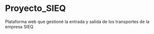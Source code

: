# Proyecto_SIEQ
Plataforma web que gestioné la entrada y salida de los transportes de la empresa SIEQ
